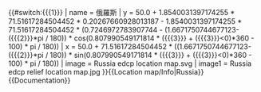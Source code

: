 {{#switch:{{{1}}}
| name = 俄羅斯
| y = 50.0 + 1.8540031397174255 * 71.51617284504452 * 0.20267660928013187 - 1.8540031397174255 * 71.51617284504452 * (0.7246972783907744 - (1.6671750744677123-({{{2}}}*pi / 180)) * cos(0.807990549171814 * ({{{3}}} + ({{{3}}}<0)*360 - 100) * pi / 180))
| x = 50.0 + 71.51617284504452 * ((1.6671750744677123-({{{2}}}*pi / 180)) * sin(0.807990549171814 * ({{{3}}} + ({{{3}}}<0)*360 - 100) * pi / 180))
| image = Russia edcp location map.svg
| image1 = Russia edcp relief location map.jpg
}}<noinclude>{{Location map/Info|Russia}}{{Documentation}}</noinclude>